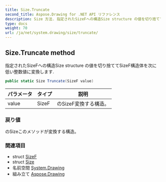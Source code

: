 ```yaml
---
title: Size.Truncate
second_title: Aspose.Drawing for .NET API リファレンス
description: Size 方法. 指定されたSizeFへの構造Size structure の値を切り捨ててSizeF構造体を次に低い整数値に変換します.
type: docs
weight: 70
url: /ja/net/system.drawing/size/truncate/
---
```

## Size.Truncate method

指定されたSizeFへの構造Size structure の値を切り捨ててSizeF構造体を次に低い整数値に変換します.

```csharp
public static Size Truncate(SizeF value)
```

| パラメータ | タイプ | 説明 |
| --- | --- | --- |
| value | SizeF | のSizeF変換する構造。 |

### 戻り値

のSizeこのメソッドが変換する構造。

### 関連項目

* struct [SizeF](../../sizef/)
* struct [Size](../)
* 名前空間 [System.Drawing](../../size/)
* 組み立て [Aspose.Drawing](../../../)


